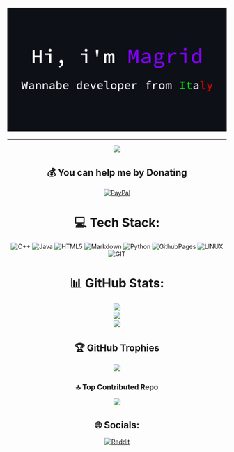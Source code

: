 <div align="center">

![My Image](GH_Banner.jpg)

---
[![](https://visitcount.itsvg.in/api?id=Magrid0&icon=5&color=11)](https://visitcount.itsvg.in)

## 💰 You can help me by Donating
  [![PayPal](https://img.shields.io/badge/PayPal-00457C?style=for-the-badge&logo=paypal&logoColor=white)](https://paypal.me/@Mario2090) 
  
# 💻 Tech Stack:
![C++](https://img.shields.io/badge/c++-%2300599C.svg?style=for-the-badge&logo=c%2B%2B&logoColor=white) ![Java](https://img.shields.io/badge/java-%23ED8B00.svg?style=for-the-badge&logo=openjdk&logoColor=white) ![HTML5](https://img.shields.io/badge/html5-%23E34F26.svg?style=for-the-badge&logo=html5&logoColor=white) ![Markdown](https://img.shields.io/badge/markdown-%23000000.svg?style=for-the-badge&logo=markdown&logoColor=white) ![Python](https://img.shields.io/badge/python-3670A0?style=for-the-badge&logo=python&logoColor=ffdd54) ![GithubPages](https://img.shields.io/badge/github%20pages-121013?style=for-the-badge&logo=github&logoColor=white) ![LINUX](https://img.shields.io/badge/Linux-FCC624?style=for-the-badge&logo=linux&logoColor=black) ![GIT](https://img.shields.io/badge/Git-fc6d26?style=for-the-badge&logo=git&logoColor=white)
# 📊 GitHub Stats:
![](https://github-readme-stats.vercel.app/api?username=Magrid0&theme=dark&hide_border=false&include_all_commits=true&count_private=true)<br/>
![](https://github-readme-streak-stats.herokuapp.com/?user=Magrid0&theme=dark&hide_border=false)<br/>
![](https://github-readme-stats.vercel.app/api/top-langs/?username=Magrid0&theme=dark&hide_border=false&include_all_commits=true&count_private=true&layout=compact)

## 🏆 GitHub Trophies
![](https://github-profile-trophy.vercel.app/?username=Magrid0&theme=radical&no-frame=true&no-bg=false&margin-w=4)

### 🔝 Top Contributed Repo
![](https://github-contributor-stats.vercel.app/api?username=Magrid0&limit=5&theme=radical&combine_all_yearly_contributions=true)

## 🌐 Socials:
[![Reddit](https://img.shields.io/badge/Reddit-%23FF4500.svg?logo=Reddit&logoColor=white)](https://reddit.com/user/-light_yagami) 

</div>
